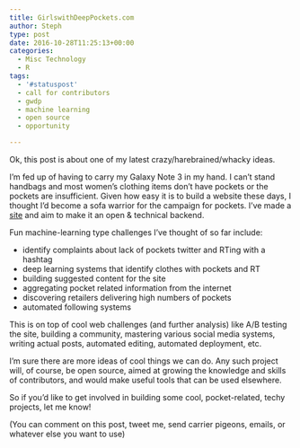 ```yaml
---
title: GirlswithDeepPockets.com
author: Steph
type: post
date: 2016-10-28T11:25:13+00:00
categories:
  - Misc Technology
  - R
tags:
  - '#statuspost'
  - call for contributors
  - gwdp
  - machine learning
  - open source
  - opportunity

---
```

Ok, this post is about one of my latest crazy/harebrained/whacky ideas.

I&#8217;m fed up of having to carry my Galaxy Note 3 in my hand. I can&#8217;t stand handbags and most women&#8217;s clothing items don&#8217;t have pockets or the pockets are insufficient. Given how easy it is to build a website these days, I thought I&#8217;d become a sofa warrior for the campaign for pockets. I&#8217;ve made a [site][1] and aim to make it an open & technical backend.

Fun machine-learning type challenges I&#8217;ve thought of so far include:

  * identify complaints about lack of pockets twitter and RTing with a hashtag
  * deep learning systems that identify clothes with pockets and RT
  * building suggested content for the site
  * aggregating pocket related information from the internet
  * discovering retailers delivering high numbers of pockets
  * automated following systems

This is on top of cool web challenges (and further analysis) like A/B testing the site, building a community, mastering various social media systems, writing actual posts, automated editing, automated deployment, etc.

I&#8217;m sure there are more ideas of cool things we can do. Any such project will, of course, be open source, aimed at growing the knowledge and skills of contributors, and would make useful tools that can be used elsewhere.

So if you&#8217;d like to get involved in building some cool, pocket-related, techy projects, let me know!

(You can comment on this post, tweet me, send carrier pigeons, emails, or whatever else you want to use)

 [1]: http://girlswithdeeppockets.com